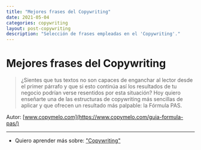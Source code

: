 ```yaml
---
title: "Mejores frases del Copywriting"
date: 2021-05-04
categories: copywriting
layout: post-copywriting
description: "Selección de frases empleadas en el 'Copywriting'."
---
```


# Mejores frases del Copywriting

> ¿Sientes que tus textos no son capaces de enganchar al lector desde el primer párrafo y que si esto continúa así los resultados de tu negocio podrían verse resentidos por esta situación? Hoy quiero enseñarte una de las estructuras de copywriting más sencillas de aplicar y que ofrecen un resultado más palpable: la Fórmula PAS.

Autor: [www.copymelo.com](https://www.copymelo.com/guia-formula-pas/)

***

- Quiero aprender más sobre: ["Copywriting"](../00/copywriting)
